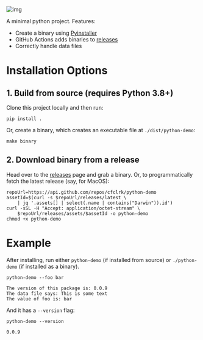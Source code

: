 ![img](https://github.com/cfclrk/py-demo/workflows/Release/badge.svg)

A minimal python project. Features:

-   Create a binary using
    [Pyinstaller](https://pythonhosted.org/PyInstaller/index.html)
-   GitHub Actions adds binaries to
    [releases](https://github.com/cfclrk/python-demo/releases)
-   Correctly handle data files


# Installation Options


## 1. Build from source (requires Python 3.8+)

Clone this project locally and then run:

    pip install .

Or, create a binary, which creates an executable file at `./dist/python-demo`:

    make binary


## 2. Download binary from a release

Head over to the [releases](https://github.com/cfclrk/python-demo/releases) page
and grab a binary. Or, to programmatically fetch the latest release (say, for
MacOS):

    repoUrl=https://api.github.com/repos/cfclrk/python-demo
    assetId=$(curl -s $repoUrl/releases/latest \
        | jq '.assets[] | select(.name | contains("Darwin")).id')
    curl -sSL -H "Accept: application/octet-stream" \
        $repoUrl/releases/assets/$assetId -o python-demo
    chmod +x python-demo


# Example

After installing, run either `python-demo` (if installed from source) or
`./python-demo` (if installed as a binary).

    python-demo --foo bar

    The version of this package is: 0.0.9
    The data file says: This is some text
    The value of foo is: bar

And it has a `--version` flag:

    python-demo --version

    0.0.9
